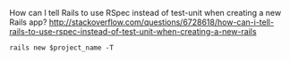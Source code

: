 How can I tell Rails to use RSpec instead of test-unit when creating a new Rails app?
http://stackoverflow.com/questions/6728618/how-can-i-tell-rails-to-use-rspec-instead-of-test-unit-when-creating-a-new-rails

```
rails new $project_name -T
```
